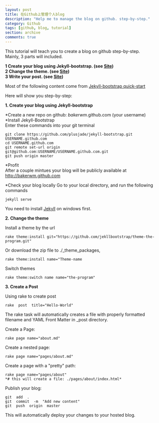 ```yaml
---
layout: post
title: 在Github上管理个人blog
description: "Help me to manage the blog on github. step-by-step."
category: Github
tags: [github, blog, tutorial]
section: archive
comments: true
---
```


This tutorial will teach you to create a blog on github step-by-step.  
Mainly, 3 parts will included.  

**1 Create your blog using Jekyll-bootstrap. (see [Site](http://jekyllbootstrap.com/usage/jekyll-quick-start.html))**  
**2 Change the theme. (see [Site]())**  
**3 Write your post. (see [Site]())**  

Most of the following content come from [Jekyll-bootstrap quick-start](http://jekyllbootstrap.com/usage/jekyll-quick-start.html)  

Here will show you step-by-step:  

**1. Create your blog using Jekyll-bootstrap**

*Create a new repo on github: _bakerwm_.github.com (your username)  
*Install Jekyll-Bootstrap  
Enter these commands into your git terminal  

	git clone https://github.com/plusjade/jekyll-bootstrap.git USERNAME.github.com
	cd USERNAME.github.com
	git remote set-url origin git@github.com:USERNAME/USERNAME.github.com.git
	git push origin master


*Profit  
After a couple mintues your blog will be publicly available at http://bakerwm.github.com

*Check your blog locally
Go to your local directory, and run the following commands  


	jekyll serve


You need to install [Jekyll](http://jekyll-windows.juthilo.com/) on windows first.  

**2. Change the theme**

Install a theme by the url  


	rake theme:install git="https://github.com/jekllbootstrap/theme-the-program.git"


Or download the zip file to ./_theme_packages,


	rake theme:install name="Theme-name


Switch themes


	rake theme:switch name name="the-program"  


**3. Create a Post**

Using rake to create post


	rake  post  title="Hello-World"


The rake task will automatically creates a file with properly formatted filename and YAML Front Matter in _post directory.

Create a Page:


	rake page name="about.md"


Create a nested page:


	rake page name="pages/about.md"


Create a page with a "pretty" path:


	rake page name="pages/about"
	*# this will create a file: ./pages/about/index.html*


Publish your blog:


	git  add  .
	git  commit  -m  "Add new content"
	git  push  origin  master


This will automatically deploy your changes to your hosted blog.





